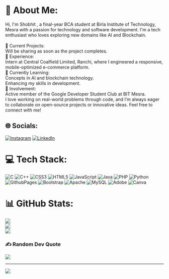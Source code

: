 # 💫 About Me:
Hi, I'm Shobhit , a final-year BCA student at Birla Institute of Technology, Mesra with a passion for technology and software development. I'm a tech enthusiast who loves exploring new domains like AI and Blockchain.<br><br>🔭 Current Projects:<br>Will be sharing as soon as the project completes.<br>💼 Experience:<br>Intern at Central Coalfield Limited, Ranchi, where I engineered a responsive, mobile-optimized e-commerce platform.<br>🌱 Currently Learning:<br>Concepts in AI and blockchain technology.<br>Enhancing my skills in development.<br>🤝 Involvement:<br>Active member of the Google Developer Student Club at BIT Mesra.<br>I love working on real-world problems through code, and I’m always eager to collaborate on open-source projects or innovative ideas. Feel free to connect with me!


## 🌐 Socials:
[![Instagram](https://img.shields.io/badge/Instagram-%23E4405F.svg?logo=Instagram&logoColor=white)](https://instagram.com/kr_shobhit) [![LinkedIn](https://img.shields.io/badge/LinkedIn-%230077B5.svg?logo=linkedin&logoColor=white)](https://linkedin.com/in/kr-shobhit) 

# 💻 Tech Stack:
![C](https://img.shields.io/badge/c-%2300599C.svg?style=for-the-badge&logo=c&logoColor=white) ![C++](https://img.shields.io/badge/c++-%2300599C.svg?style=for-the-badge&logo=c%2B%2B&logoColor=white) ![CSS3](https://img.shields.io/badge/css3-%231572B6.svg?style=for-the-badge&logo=css3&logoColor=white) ![HTML5](https://img.shields.io/badge/html5-%23E34F26.svg?style=for-the-badge&logo=html5&logoColor=white) ![JavaScript](https://img.shields.io/badge/javascript-%23323330.svg?style=for-the-badge&logo=javascript&logoColor=%23F7DF1E) ![Java](https://img.shields.io/badge/java-%23ED8B00.svg?style=for-the-badge&logo=openjdk&logoColor=white) ![PHP](https://img.shields.io/badge/php-%23777BB4.svg?style=for-the-badge&logo=php&logoColor=white) ![Python](https://img.shields.io/badge/python-3670A0?style=for-the-badge&logo=python&logoColor=ffdd54) ![GithubPages](https://img.shields.io/badge/github%20pages-121013?style=for-the-badge&logo=github&logoColor=white) ![Bootstrap](https://img.shields.io/badge/bootstrap-%238511FA.svg?style=for-the-badge&logo=bootstrap&logoColor=white) ![Apache](https://img.shields.io/badge/apache-%23D42029.svg?style=for-the-badge&logo=apache&logoColor=white) ![MySQL](https://img.shields.io/badge/mysql-4479A1.svg?style=for-the-badge&logo=mysql&logoColor=white) ![Adobe](https://img.shields.io/badge/adobe-%23FF0000.svg?style=for-the-badge&logo=adobe&logoColor=white) ![Canva](https://img.shields.io/badge/Canva-%2300C4CC.svg?style=for-the-badge&logo=Canva&logoColor=white)
# 📊 GitHub Stats:
![](https://github-readme-stats.vercel.app/api?username=kr-shobhit&theme=dark&hide_border=true&include_all_commits=true&count_private=false)<br/>
![](https://github-readme-streak-stats.herokuapp.com/?user=kr-shobhit&theme=dark&hide_border=true)<br/>
![](https://github-readme-stats.vercel.app/api/top-langs/?username=kr-shobhit&theme=dark&hide_border=true&include_all_commits=true&count_private=false&layout=compact)

### ✍️ Random Dev Quote
![](https://quotes-github-readme.vercel.app/api?type=vetical&theme=radical)

---
[![](https://visitcount.itsvg.in/api?id=kr-shobhit&icon=10&color=1)](https://visitcount.itsvg.in)

<!-- Proudly created with GPRM ( https://gprm.itsvg.in ) -->
